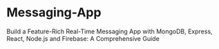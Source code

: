 # Messaging-App
Build a Feature-Rich Real-Time Messaging App with MongoDB, Express, React, Node.js and Firebase: A Comprehensive Guide
